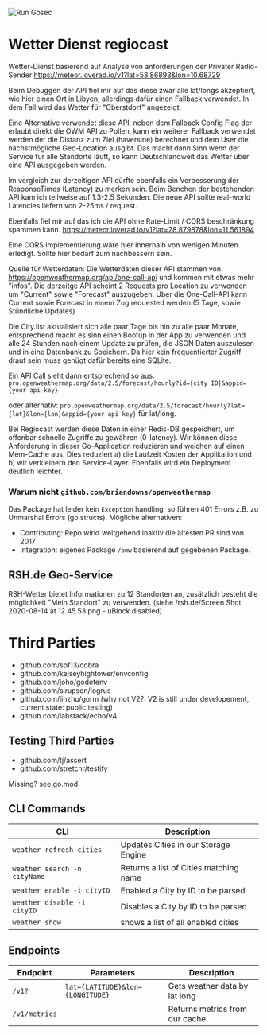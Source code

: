 ![Run Gosec](https://github.com/juliankoehn/wetter-service/workflows/Run%20Gosec/badge.svg)

# Wetter Dienst regiocast

Wetter-Dienst basierend auf Analyse von anforderungen der Privater Radio-Sender
https://meteor.loverad.io/v1?lat=53.86893&lon=10.68729

Beim Debuggen der API fiel mir auf das diese zwar alle lat/longs akzeptiert, wie hier einen Ort in Libyen, allerdings dafür einen Fallback verwendet. In dem Fall wird das Wetter für "Oberstdorf" angezeigt.

Eine Alternative verwendet diese API, neben dem Fallback Config Flag der erlaubt direkt die OWM API zu Pollen, kann ein weiterer Fallback verwendet werden der die Distanz zum Ziel (haversine) berechnet und dem User die nächstmögliche Geo-Location ausgibt. Das macht dann Sinn wenn der Service für alle Standorte läuft, so kann Deutschlandweit das Wetter über eine API ausgegeben werden.

Im vergleich zur derzeitigen API dürfte ebenfalls ein Verbesserung der ResponseTimes (Latency) zu merken sein. Beim Benchen der bestehenden API kam ich teilweise auf 1.3-2.5 Sekunden. Die neue API sollte real-world Latencies liefern von 2-25ms / request.

Ebenfalls fiel mir auf das ich die API ohne Rate-Limit / CORS beschränkung spammen kann.
https://meteor.loverad.io/v1?lat=28.879878&lon=11.561894

Eine CORS implementierung wäre hier innerhalb von wenigen Minuten erledigt. Sollte hier bedarf zum nachbessern sein.


Quelle für Wetterdaten:
Die Wetterdaten dieser API stammen von https://openweathermap.org/api/one-call-api und kommen mit etwas mehr "infos". Die derzeitge API scheint 2 Requests pro Location zu verwenden um "Current" sowie "Forecast" auszugeben. Über die One-Call-API kann Current sowie Forecast in einem Zug requested werden (5 Tage, sowie Stündliche Updates)


Die City.list aktualisiert sich alle paar Tage bis hin zu alle paar Monate, entsprechend macht es sinn einen Bootup in der App zu verwenden und alle 24 Stunden nach einem Update zu prüfen, die JSON Daten auszulesen und in eine Datenbank zu Speichern. Da hier kein frequentierter Zugriff drauf sein muss genügt dafür bereits eine SQLite.

Ein API Call sieht dann entsprechend so aus: `pro.openweathermap.org/data/2.5/forecast/hourly?id={city ID}&appid={your api key}`

oder alternativ: `pro.openweathermap.org/data/2.5/forecast/hourly?lat={lat}&lon={lon}&appid={your api key}` für lat/long.

Bei Regiocast werden diese Daten in einer Redis-DB gespeichert, um offenbar schnelle Zugriffe zu gewähren (0-latency). Wir können diese Anforderung in dieser Go-Application reduzieren und weichen auf einen Mem-Cache aus. Dies reduziert a) die Laufzeit Kosten der Applikation und b) wir verkleinern den Service-Layer. Ebenfalls wird ein Deployment deutlich leichter.

### Warum nicht `github.com/briandowns/openweathermap`

Das Package hat leider kein `Exception` handling, so führen 401 Errors z.B. zu Unmarshal Errors (go structs).
Mögliche alternativen:
* Contributing: Repo wirkt weitgehend inaktiv die ältesten PR sind von 2017
* Integration: eigenes Package `/omw` basierend auf gegebenen Package.

## RSH.de Geo-Service

RSH-Wetter bietet Informationen zu 12 Standorten an, zusätzlich besteht die möglichkeit "Mein Standort" zu verwenden. (siehe /rsh.de/Screen Shot 2020-08-14 at 12.45.53.png - uBlock disabled)

# Third Parties
* github.com/spf13/cobra
* github.com/kelseyhightower/envconfig
* github.com/joho/godotenv
* github.com/sirupsen/logrus
* github.com/jinzhu/gorm (why not V2?: V2 is still under developement, current state: public testing)
* github.com/labstack/echo/v4

## Testing Third Parties
* github.com/tj/assert
* github.com/stretchr/testify

Missing? see go.mod


## CLI Commands

| CLI  | Description  |
|---|---|
| `weather refresh-cities` |  Updates Cities in our Storage Engine |
| `weather search -n cityName` |  Returns a list of Cities matching name |
| `weather enable -i cityID` |  Enabled a City by ID to be parsed |
| `weather disable -i cityID` |  Disables a City by ID to be parsed |
| `weather show` |  shows a list of all enabled cities |

## Endpoints

| Endpoint | Parameters | Description  |
|---|---|---|
| `/v1?` | `lat={LATITUDE}&lon={LONGITUDE}` |  Gets weather data by lat long |
| `/v1/metrics` | | Returns metrics from our cache |